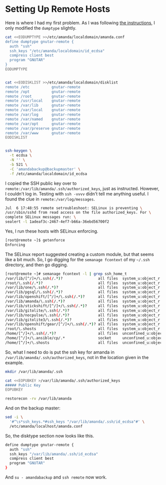 # Setting Up Remote Hosts


Here is where I had my first problem. As I was following [the
instructions][remote], I only modified the `dumptype` slightly.

[remote]: http://wiki.zmanda.com/index.php/GSWA/Backing_Up_Other_Systems

```bash
cat <<EODUMPTYPE >>/etc/amanda/localdomain/amanda.conf
define dumptype gnutar-remote {
  auth "ssh"
  ssh_keys "/etc/amanda/localdomain/id_ecdsa"
  compress client best
  program "GNUTAR"
}
EODUMPTYPE


cat <<EODISKLIST >>/etc/amanda/localdomain/disklist
remote /etc          gnutar-remote
remote /opt          gnutar-remote
remote /root         gnutar-remote
remote /usr/local    gnutar-remote
remote /var/lib      gnutar-remote
remote /var/local    gnutar-remote
remote /var/log      gnutar-remote
remote /var/named    gnutar-remote
remote /var/opt      gnutar-remote
remote /var/preserve gnutar-remote
remote /var/www      gnutar-remote
EODISKLIST


ssh-keygen \
  -t ecdsa \
  -N '' \
  -b 521 \
  -C 'amandabackup@backupmaster' \
  -f /etc/amanda/localdomain/id_ecdsa
```

I copied the SSH public key over to
`remote:/var/lib/amanda/.ssh/authorized_keys`, just as instructed.
 However, I couldn't log in. Testing with `ssh -vvvv` didn't tell me
 anything useful. I found the clue in `remote:/var/log/messages`.

```bash
Jul  6 17:48:55 remote setroubleshoot: SELinux is preventing \
/usr/sbin/sshd from read access on the file authorized_keys. For \
complete SELinux messages run: \
sealert -l 1adeaf3c-2467-4ef7-b66a-36ebd56700f2
```

Yes, I run these hosts with SELinux enforcing.

```bash
[root@remote ~]$ getenforce
Enforcing

```


The SELinux report suggested creating a custom module, but that seems
like a bit much. So, I go digging for the `semanage fcontext` of my
`~/.ssh` directory, and then go digging.

```bash
[root@remote ~]# semanage fcontext -l | grep ssh_home_t
/var/lib/[^/]+/\.ssh(/.*)?                all files  system_u:object_r:ssh_home_t:s0 
/root/\.ssh(/.*)?                         all files  system_u:object_r:ssh_home_t:s0 
/var/lib/one/\.ssh(/.*)?                  all files  system_u:object_r:ssh_home_t:s0 
/var/lib/pgsql/\.ssh(/.*)?                all files  system_u:object_r:ssh_home_t:s0 
/var/lib/openshift/[^/]+/\.ssh(/.*)?      all files  system_u:object_r:ssh_home_t:s0 
/var/lib/amanda/\.ssh(/.*)?               all files  system_u:object_r:ssh_home_t:s0 
/var/lib/stickshift/[^/]+/\.ssh(/.*)?     all files  system_u:object_r:ssh_home_t:s0 
/var/lib/gitolite/\.ssh(/.*)?             all files  system_u:object_r:ssh_home_t:s0 
/var/lib/nocpulse/\.ssh(/.*)?             all files  system_u:object_r:ssh_home_t:s0 
/var/lib/gitolite3/\.ssh(/.*)?            all files  system_u:object_r:ssh_home_t:s0 
/var/lib/openshift/gear/[^/]+/\.ssh(/.*)? all files  system_u:object_r:ssh_home_t:s0 
/root/\.shosts                            all files  system_u:object_r:ssh_home_t:s0 
/home/[^/]+/\.ssh(/.*)?                   all files  unconfined_u:object_r:ssh_home_t:s0 
/home/[^/]+/\.ansible/cp/.*               socket     unconfined_u:object_r:ssh_home_t:s0 
/home/[^/]+/\.shosts                      all files  unconfined_u:object_r:ssh_home_t:s0 

```

So, what I need to do is put the ssh key for amanda in
`/var/lib/amanda/.ssh/authorized_keys`, not in the location given in
the example.

```bash
mkdir /var/lib/amanda/.ssh

cat <<EOPUBKEY >/var/lib/amanda/.ssh/authorized_keys
##### Public Key
EOPUBKEY

restorecon -rv /var/lib/amanda

```

And on the backup master:

```bash
sed -i \
  '#^\s*ssh_keys.*#ssh_keys "/var/lib/amanda/.ssh/id_ecdsa"#' \
  /etc/amanda/localhost/amanda.conf

```

So, the disktype section now looks like this.

```bash
define dumptype gnutar-remote {
  auth "ssh"
  ssh_keys "/var/lib/amanda/.ssh/id_ecdsa"
  compress client best
  program "GNUTAR"
}

```

And `su - amandabackup` and `ssh remote` now work.





